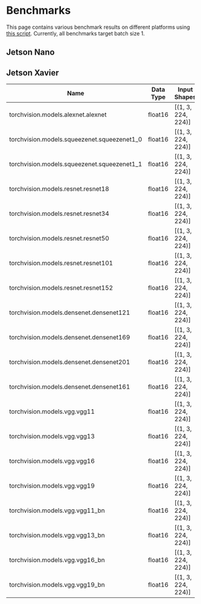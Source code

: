 # Benchmarks

This page contains various benchmark results on different platforms using [this script](torch2trt/test.sh).  Currently, all benchmarks target batch size 1.

## Jetson Nano

## Jetson Xavier

| Name | Data Type | Input Shapes | torch2trt kwargs | Max Error | FPS (PyTorch) | FPS (TensorRT) |
|------|-----------|--------------|------------------|-----------|---------------|----------------|
| torchvision.models.alexnet.alexnet | float16 | [(1, 3, 224, 224)] | {'fp16_mode': True} | 3.05E-05 | 354 | 560 |
| torchvision.models.squeezenet.squeezenet1_0 | float16 | [(1, 3, 224, 224)] | {'fp16_mode': True} | 1.56E-02 | 98.5 | 1.19e+03 |
| torchvision.models.squeezenet.squeezenet1_1 | float16 | [(1, 3, 224, 224)] | {'fp16_mode': True} | 7.32E-04 | 103 | 1.5e+03 |
| torchvision.models.resnet.resnet18 | float16 | [(1, 3, 224, 224)] | {'fp16_mode': True} | 2.93E-03 | 104 | 1.17e+03 |
| torchvision.models.resnet.resnet34 | float16 | [(1, 3, 224, 224)] | {'fp16_mode': True} | 1.25E-01 | 57.6 | 516 |
| torchvision.models.resnet.resnet50 | float16 | [(1, 3, 224, 224)] | {'fp16_mode': True} | 9.38E-02 | 42.1 | 358 |
| torchvision.models.resnet.resnet101 | float16 | [(1, 3, 224, 224)] | {'fp16_mode': True} | 0.00E+00 | 24 | 185 |
| torchvision.models.resnet.resnet152 | float16 | [(1, 3, 224, 224)] | {'fp16_mode': True} | 0.00E+00 | 17.7 | 127 |
| torchvision.models.densenet.densenet121 | float16 | [(1, 3, 224, 224)] | {'fp16_mode': True} | 3.66E-03 | 20.3 | 132 |
| torchvision.models.densenet.densenet169 | float16 | [(1, 3, 224, 224)] | {'fp16_mode': True} | 2.93E-03 | 15.1 | 120 |
| torchvision.models.densenet.densenet201 | float16 | [(1, 3, 224, 224)] | {'fp16_mode': True} | 5.37E-03 | 12.8 | 93.4 |
| torchvision.models.densenet.densenet161 | float16 | [(1, 3, 224, 224)] | {'fp16_mode': True} | 5.13E-03 | 16.2 | 85.3 |
| torchvision.models.vgg.vgg11 | float16 | [(1, 3, 224, 224)] | {'fp16_mode': True} | 6.10E-04 | 118 | 183 |
| torchvision.models.vgg.vgg13 | float16 | [(1, 3, 224, 224)] | {'fp16_mode': True} | 7.78E-04 | 93.8 | 161 |
| torchvision.models.vgg.vgg16 | float16 | [(1, 3, 224, 224)] | {'fp16_mode': True} | 8.77E-04 | 76.2 | 138 |
| torchvision.models.vgg.vgg19 | float16 | [(1, 3, 224, 224)] | {'fp16_mode': True} | 9.92E-04 | 63.9 | 123 |
| torchvision.models.vgg.vgg11_bn | float16 | [(1, 3, 224, 224)] | {'fp16_mode': True} | 6.41E-04 | 109 | 190 |
| torchvision.models.vgg.vgg13_bn | float16 | [(1, 3, 224, 224)] | {'fp16_mode': True} | 6.62E-04 | 86.3 | 163 |
| torchvision.models.vgg.vgg16_bn | float16 | [(1, 3, 224, 224)] | {'fp16_mode': True} | 1.46E-03 | 70.3 | 142 |
| torchvision.models.vgg.vgg19_bn | float16 | [(1, 3, 224, 224)] | {'fp16_mode': True} | 8.16E-04 | 59.4 | 128 |
